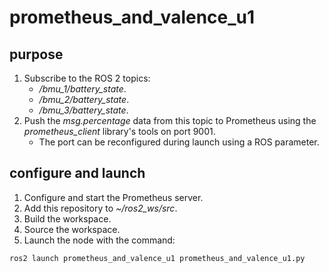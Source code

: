 # prometheus_and_valence_u1

## purpose

1.  Subscribe to the ROS 2 topics: 
    -   */bmu_1/battery_state*.
    -   */bmu_2/battery_state*.
    -   */bmu_3/battery_state*.
2.  Push the *msg.percentage* data from this topic to Prometheus using the *prometheus_client* library's tools on port 9001.
    - The port can be reconfigured during launch using a ROS parameter.

## configure and launch

1.  Configure and start the Prometheus server.
2.  Add this repository to *~/ros2_ws/src*.
3.  Build the workspace.
4.  Source the workspace.
5.  Launch the node with the command:
```
ros2 launch prometheus_and_valence_u1 prometheus_and_valence_u1.py
```
